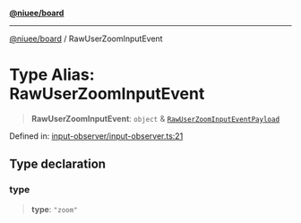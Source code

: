 [**@niuee/board**](../README.md)

***

[@niuee/board](../globals.md) / RawUserZoomInputEvent

# Type Alias: RawUserZoomInputEvent

> **RawUserZoomInputEvent**: `object` & [`RawUserZoomInputEventPayload`](RawUserZoomInputEventPayload.md)

Defined in: [input-observer/input-observer.ts:21](https://github.com/niuee/board/blob/cc09a87e934160adef876c4e11d51fd97e78653d/src/input-observer/input-observer.ts#L21)

## Type declaration

### type

> **type**: `"zoom"`
